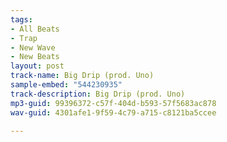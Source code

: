 ```yaml
---
tags:
- All Beats
- Trap
- New Wave
- New Beats
layout: post
track-name: Big Drip (prod. Uno)
sample-embed: "544230935"
track-description: Big Drip (prod. Uno)
mp3-guid: 99396372-c57f-404d-b593-57f5683ac878
wav-guid: 4301afe1-9f59-4c79-a715-c8121ba5ccee

---
```

